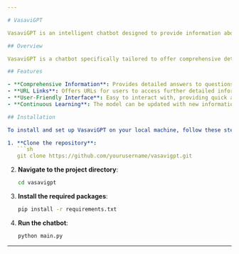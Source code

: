 ```yaml
---

# VasaviGPT

VasaviGPT is an intelligent chatbot designed to provide information about Vasavi College. It leverages data collected from the college's websites using web scraping techniques and categorizes this data into different files for training the model. The chatbot can answer various questions related to the college and provide URLs for further information.

## Overview

VasaviGPT is a chatbot specifically tailored to offer comprehensive details about Vasavi College. By scraping the college's websites for all available information, the data is meticulously organized and used to train a model capable of addressing queries about the college. This project aims to enhance the accessibility of information for students, parents, and other stakeholders.

## Features

- **Comprehensive Information**: Provides detailed answers to questions about Vasavi College, covering academic programs, admission procedures, faculty, facilities, and more.
- **URL Links**: Offers URLs for users to access further detailed information directly from the college's websites.
- **User-Friendly Interface**: Easy to interact with, providing quick and accurate responses.
- **Continuous Learning**: The model can be updated with new information as it becomes available, ensuring it remains current.

## Installation

To install and set up VasaviGPT on your local machine, follow these steps:

1. **Clone the repository**:
   ```sh
   git clone https://github.com/yourusername/vasavigpt.git
   ```

2. **Navigate to the project directory**:
   ```sh
   cd vasavigpt
   ```

3. **Install the required packages**:
   ```sh
   pip install -r requirements.txt
   ```

4. **Run the chatbot**:
   ```sh
   python main.py
   ```

---
```

